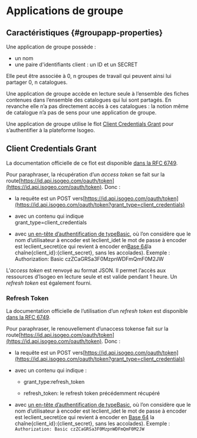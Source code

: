 # Applications de groupe

## Caractéristiques {#groupapp-properties}

Une application de groupe possède :

* un nom
* une paire d'identifiants client : un ID et un SECRET

Elle peut être associée à 0, n groupes de travail qui peuvent ainsi lui partager 0, n catalogues.

Une application de groupe accède en lecture seule à l’ensemble des fiches contenues dans l’ensemble des catalogues qui lui sont partagés. En revanche elle n’a pas directement accès à ces catalogues : la notion même de catalogue n’a pas de sens pour une application de groupe.

Une application de groupe utilise le flot [Client Credentials Grant](http://tools.ietf.org/html/rfc6749#section-4.4) pour s’authentifier à la plateforme Isogeo.

## Client Credentials Grant

La documentation officielle de ce flot est disponible [dans la RFC 6749](http://tools.ietf.org/html/rfc6749#section-4.4).

Pour paraphraser, la récupération d’un _access token_ se fait sur la route[https://id.api.isogeo.com/oauth/token](https://id.api.isogeo.com/oauth/token). Donc :

* la requête est un POST vers[https://id.api.isogeo.com/oauth/token](https://id.api.isogeo.com/oauth/token?grant_type=client_credentials)

* avec un contenu qui indique  
  grant\_type=client\_credentials

* avec [un en-tête d’authentification de typeBasic](http://tools.ietf.org/html/rfc2617#section-2), où l’on considère que le nom d’utilisateur à encoder est leclient\_idet le mot de passe à encoder est leclient\_secret\(ce qui revient à encoder en[Base 64](https://en.wikipedia.org/wiki/Base64)la chaîne{client\_id}:{client\_secret}, sans les accolades\). Exemple :  
  Authorization: Basic czZCaGRSa3F0MzpnWDFmQmF0M2JW

L’_access token_ est renvoyé au format JSON. Il permet l’accès aux ressources d’Isogeo en lecture seule et est valide pendant 1 heure. Un _refresh token_ est également fourni.

### Refresh Token

La documentation officielle de l’utilisation d’un _refresh token_ est disponible [dans la RFC 6749](http://tools.ietf.org/html/rfc6749#section-6).

Pour paraphraser, le renouvellement d’unaccess tokense fait sur la route[https://id.api.isogeo.com/oauth/token](https://id.api.isogeo.com/oauth/token). Donc :

* la requête est un POST vers[https://id.api.isogeo.com/oauth/token](https://id.api.isogeo.com/oauth/token?grant_type=client_credentials)

* avec un contenu qui indique :

  * grant\_type:refresh\_token

  * refresh\_token: le refresh token précédemment récupéré

* avec [un en-tête d’authentification de typeBasic](http://tools.ietf.org/html/rfc2617#section-2), où l’on considère que le nom d’utilisateur à encoder est leclient\_idet le mot de passe à encoder est leclient\_secret\(ce qui revient à encoder en [Base 64](https://en.wikipedia.org/wiki/Base64) la chaîne{client\_id}:{client\_secret}, sans les accolades\). Exemple : `Authorization: Basic czZCaGRSa3F0MzpnWDFmQmF0M2JW`



